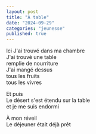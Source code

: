 ```yaml
---
layout: post
title: "À table"
date: "2024-09-29"
categories: "jeunesse"
published: true
---
```



Ici
J'ai trouvé dans ma chambre  
J'ai trouvé une table  
remplie de nourriture  
J'ai mangé dessus  
tous les fruits  
tous les vivres  

Et puis  
Le désert s'est étendu sur la table  
et je me suis endormi  

À mon réveil  
Le déjeuner était déjà prêt  
